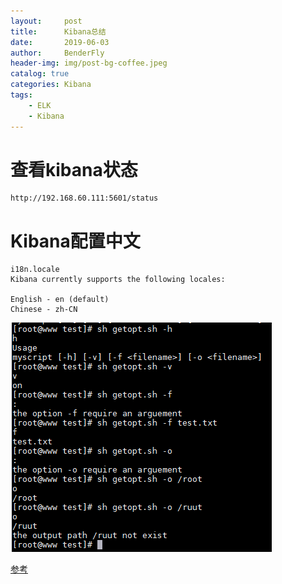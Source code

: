 ```yaml
---
layout:     post
title:      Kibana总结
date:       2019-06-03
author:     BenderFly
header-img: img/post-bg-coffee.jpeg
catalog: true
categories: Kibana
tags:
    - ELK
    - Kibana
---
```


# 查看kibana状态
```
http://192.168.60.111:5601/status
```
# Kibana配置中文
```
i18n.locale
Kibana currently supports the following locales:

English - en (default)
Chinese - zh-CN
```




![getopts](https://raw.githubusercontent.com/handerfly/handerfly.github.io/master/img/getopt.png)  

[参考](https://www.linuxprobe.com/screen-example.html)